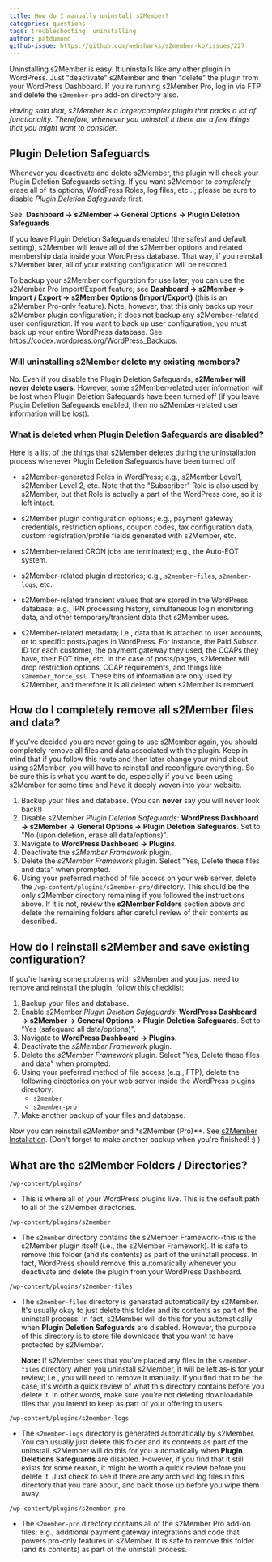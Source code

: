```yaml
---
title: How do I manually uninstall s2Member?
categories: questions
tags: troubleshooting, uninstalling
author: patdumond
github-issue: https://github.com/websharks/s2member-kb/issues/227
---
```


Uninstalling s2Member is easy. It uninstalls like any other plugin in WordPress. Just "deactivate" s2Member and then "delete" the plugin from your WordPress Dashboard. If you're running s2Member Pro, log in via FTP and delete the `s2member-pro` add-on directory also.

*Having said that, s2Member is a larger/complex plugin that packs a lot of functionality. Therefore, whenever you uninstall it there are a few things that you might want to consider.*

## Plugin Deletion Safeguards

Whenever you deactivate and delete s2Member, the plugin will check your Plugin Deletion Safeguards setting. If you want s2Member to *completely* erase all of its options, WordPress Roles, log files, etc...; please be sure to disable *Plugin Deletion Safeguards* first.

See: **Dashboard → s2Member → General Options → Plugin Deletion Safeguards**

If you leave Plugin Deletion Safeguards enabled (the safest and default setting), s2Member will leave all of the s2Member options and related membership data inside your WordPress database. That way, if you reinstall s2Member later, all of your existing configuration will be restored.

To backup your s2Member configuration for use later, you can use the s2Member Pro Import/Export feature; see **Dashboard → s2Member → Import / Export → s2Member Options (Import/Export)** (this is an s2Member Pro-only feature). Note, however, that this only backs up your s2Member plugin configuration; it does not backup any s2Member-related user configuration. If you want to back up user configuration, you must back up your entire WordPress database. See https://codex.wordpress.org/WordPress_Backups.

### Will uninstalling s2Member delete my existing members?

No. Even if you disable the Plugin Deletion Safeguards, **s2Member will never delete users**. However, some s2Member-related user information _will_ be lost when Plugin Deletion Safeguards have been turned off (if you leave Plugin Deletion Safeguards enabled, then no s2Member-related user information will be lost). 

### What is deleted when Plugin Deletion Safeguards are disabled? 

Here is a list of the things that s2Member deletes during the uninstallation process whenever Plugin Deletion Safeguards have been turned off.

- s2Member-generated Roles in WordPress; e.g., s2Member Level1, s2Member Level 2, etc. Note that the "Subscriber" Role is also used by s2Member, but that Role is actually a part of the WordPress core, so it is left intact.

- s2Member plugin configuration options; e.g., payment gateway credentials, restriction options, coupon codes, tax configuration data, custom registration/profile fields generated with s2Member, etc.

- s2Member-related CRON jobs are terminated; e.g., the Auto-EOT system.

- s2Member-related plugin directories; e.g., `s2member-files`, `s2member-logs`, etc.

- s2Member-related transient values that are stored in the WordPress database; e.g., IPN processing history, simultaneous login monitoring data, and other temporary/transient data that s2Member uses.

- s2Member-related metadata; i.e., data that is attached to user accounts, or to specific posts/pages in WordPress. For instance, the Paid Subscr. ID for each customer, the payment gateway they used, the CCAPs they have, their EOT time, etc. In the case of posts/pages, s2Member will drop restriction options, CCAP requirements, and things like `s2member_force_ssl`. These bits of information are only used by s2Member, and therefore it is all deleted when s2Member is removed.

## How do I completely remove all s2Member files and data?

If you've decided you are never going to use s2Member again, you should completely remove all files and data associated with the plugin. Keep in mind that if you follow this route and then later change your mind about using s2Member, you will have to reinstall and reconfigure everything. So be sure this is what you want to do, especially if you've been using s2Member for some time and have it deeply woven into your website.

1. Backup your files and database. (You can **never** say you will never look back!)
1. Disable s2Member *Plugin Deletion Safeguards*: **WordPress Dashboard → s2Member → General Options → Plugin Deletion Safeguards**. Set to "No (upon deletion, erase all data/options)".
1. Navigate to **WordPress Dashboard → Plugins**.
1. Deactivate the *s2Member Framework* plugin.
1. Delete the *s2Member Framework* plugin. Select "Yes, Delete these files and data" when prompted.
1. Using your preferred method of file access on your web server, delete the `/wp-content/plugins/s2member-pro/`directory. This should be the only s2Member directory remaining if you followed the instructions above. If it is not, review the **s2Member Folders** section above and delete the remaining folders after careful review of their contents as described.

## How do I reinstall s2Member and save existing configuration?

If you're having some problems with s2Member and you just need to remove and reinstall the plugin, follow this checklist:

1. Backup your files and database. 
1. Enable s2Member *Plugin Deletion Safeguards*: **WordPress Dashboard → s2Member → General Options → Plugin Deletion Safeguards**. Set to "Yes (safeguard  all data/options)".
1. Navigate to **WordPress Dashboard → Plugins**.
1. Deactivate the *s2Member Framework* plugin.
1. Delete the *s2Member Framework* plugin. Select "Yes, Delete these files and data" when prompted.
1. Using your preferred method of file access (e.g., FTP), delete the following directories on your web server inside the WordPress plugins directory:
	- `s2member`
	- `s2member-pro`
1. Make another backup of your files and database. 

Now you can reinstall *s2Member* and *s2Member (Pro)**. See [s2Member Installation](http://s2member.com/installation/). (Don't forget to make another backup when you're finished! :) )

## What are the s2Member Folders / Directories?

`/wp-content/plugins/`

- This is where all of your WordPress plugins live. This is the default path to all of the s2Member directories.

`/wp-content/plugins/s2member`

- The `s2member` directory contains the s2Member Framework--this is the s2Member plugin itself (i.e., the s2Member Framework). It is safe to remove this folder (and its contents) as part of the uninstall process. In fact, WordPress should remove this automatically whenever you deactivate and delete the plugin from your WordPress Dashboard.

`/wp-content/plugins/s2member-files` 

- The `s2member-files` directory is generated automatically by s2Member. It's usually okay to just delete this folder and its contents as part of the uninstall process. In fact, s2Member will do this for you automatically when **Plugin Deletion Safeguards** are disabled. However, the purpose of this directory is to store file downloads that you want to have protected by s2Member. 

     **Note:** If s2Member sees that you've placed any files in the `s2member-files` directory when you uninstall s2Member, it will be left as-is for your review; i.e., you will need to remove it manually. If you find that to be the case, it's worth a quick review of what this directory contains before you delete it. In other words, make sure you're not deleting downloadable files that you intend to keep as part of your offering to users.

`/wp-content/plugins/s2member-logs` 

- The `s2member-logs` directory is generated automatically by s2Member. You can usually just delete this folder and its contents as part of the uninstall. s2Member will do this for you automatically when **Plugin Deletions Safeguards** are disabled. However, if you find that it still exists for some reason, it might be worth a quick review before you delete it. Just check to see if there are any archived log files in this directory that you care about, and back those up before you wipe them away.

`/wp-content/plugins/s2member-pro` 

- The `s2member-pro` directory contains all of the s2Member Pro add-on files; e.g., additional payment gateway integrations and code that powers pro-only features in s2Member. It is safe to remove this folder (and its contents) as part of the uninstall process.
